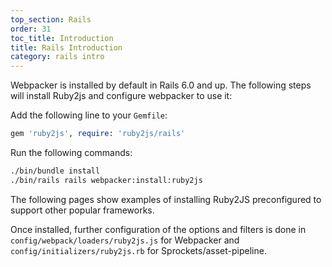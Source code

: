 ```yaml
---
top_section: Rails
order: 31
toc_title: Introduction
title: Rails Introduction
category: rails intro
---
```


Webpacker is installed by default in Rails 6.0 and up.  The following steps
will install Ruby2js and configure webpacker to use it:

Add the following line to your `Gemfile`:

```ruby
gem 'ruby2js', require: 'ruby2js/rails'
```

Run the following commands:

```sh
./bin/bundle install
./bin/rails rails webpacker:install:ruby2js
```

The following pages show examples of installing Ruby2JS preconfigured to
support other popular frameworks.

Once installed, further configuration of the options and filters is done in
`config/webpack/loaders/ruby2js.js` for Webpacker and
`config/initializers/ruby2js.rb` for Sprockets/asset-pipeline.
